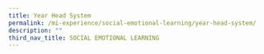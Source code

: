 ```yaml
---
title: Year Head System
permalink: /mi-experience/social-emotional-learning/year-head-system/
description: ""
third_nav_title: SOCIAL EMOTIONAL LEARNING
---
```

